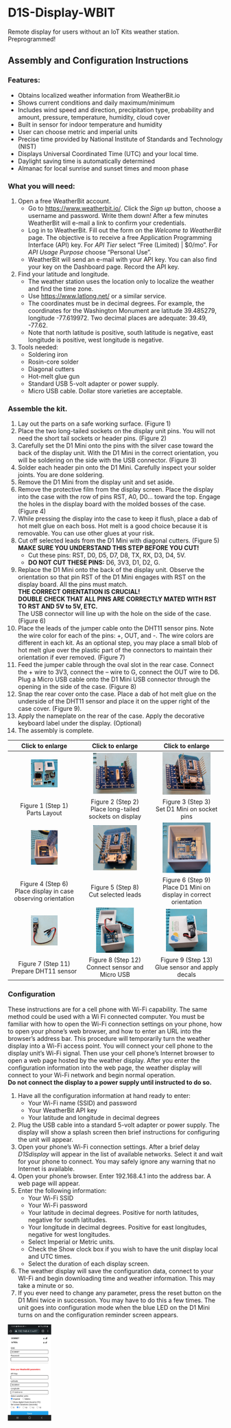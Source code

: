 # D1S-Display-WBIT
Remote display for users without an IoT Kits weather station. Preprogrammed!

## Assembly and Configuration Instructions
### Features:
*	Obtains localized weather information from WeatherBit.io
*	Shows current conditions and daily maximum/minimum
*	Includes wind speed and direction, precipitation type, probability and amount, pressure, temperature, humidity, cloud cover
*	Built in sensor for indoor temperature and humidity
*	User can choose metric and imperial units
*	Precise time provided by National Institute of Standards and Technology (NIST)
*	Displays Universal Coordinated Time (UTC) and your local time.
*	Daylight saving time is automatically determined
*	Almanac for local sunrise and sunset times and moon phase
### What you will need:
1.	Open a free WeatherBit account.
    *	Go to https://www.weatherbit.io/. Click the *Sign up* button, choose a username and password. Write them down! After a few minutes WeatherBit will e-mail a link to confirm your credentials.
    * Log in to WeatherBit. Fill out the form on the *Welcome to WeatherBit* page. The objective is to receive a free Application Programming Interface (API) key. For *API Tier* select “Free (Limited) | $0/mo”. For *API Usage Purpose* choose “Personal Use”. 
    *	WeatherBit will send an e-mail with your API key. You can also find your key on the Dashboard page. Record the API key. 
2.	Find your latitude and longitude. 
    * The weather station uses the location only to localize the weather and find the time zone.
    *	Use https://www.latlong.net/ or a similar service.
    *	The coordinates must be in decimal degrees. For example, the coordinates for the Washington Monument are latitude 39.485279, longitude -77.619972. Two decimal places are adequate: 39.49, -77.62.
    *	Note that north latitude is positive, south latitude is negative, east longitude is positive, west longitude is negative.
3.	Tools needed: 
    *	Soldering iron
    *	Rosin-core solder
    *	Diagonal cutters 
    *	Hot-melt glue gun
    *	Standard USB 5-volt adapter or power supply.
    *	Micro USB cable. Dollar store varieties are acceptable.
 
### Assemble the kit.
1.	Lay out the parts on a safe working surface. (Figure 1)
2.	Place the two long-tailed sockets on the display unit pins. You will not need the short tail sockets or header pins. (Figure 2) 
3.	Carefully set the D1 Mini onto the pins with the silver case toward the back of the display unit. With the D1 Mini in the correct orientation, you will be soldering on the side with the USB connector. (Figure 3)
4.	Solder each header pin onto the D1 Mini. Carefully inspect your solder joints. You are done soldering.
5.	Remove the D1 Mini from the display unit and set aside.
6.	Remove the protective film from the display screen. Place the display into the case with the row of pins RST, A0, D0… toward the top. Engage the holes in the display board with the molded bosses of the case. (Figure 4) 
7.	While pressing the display into the case to keep it flush, place a dab of hot melt glue on each boss. Hot melt is a good choice because it is removable. You can use other glues at your risk. 
8.	Cut off selected leads from the D1 Mini with diagonal cutters. (Figure 5)    
   __MAKE SURE YOU UNDERSTAND THIS STEP BEFORE YOU CUT!__  
    *	Cut these pins: RST, D0, D5, D7, D8, TX, RX, D3, D4, 5V.  
    *	**DO NOT CUT THESE PINS:** D6, 3V3, D1, D2, G.
9.	Replace the D1 Mini onto the back of the display unit. Observe the orientation so that pin RST of the D1 Mini engages with RST on the display board. All the pins must match.  
  __THE CORRECT ORIENTATION IS CRUCIAL!__  
  __DOUBLE CHECK THAT ALL PINS ARE CORRECTLY MATED WITH RST TO RST AND 5V to 5V, ETC.__  
The USB connector will line up with the hole on the side of the case. (Figure 6) 
11. Place the leads of the jumper cable onto the DHT11 sensor pins. Note the wire color for each of the pins: +, OUT, and -. The wire colors are different in each kit. As an optional step, you may place a small blob of hot melt glue over the plastic part of the connectors to maintain their orientation if ever removed. (Figure 7)
12. Feed the jumper cable through the oval slot in the rear case. Connect the + wire to 3V3, connect the – wire to G, connect the OUT wire to D6.  Plug a Micro USB cable onto the D1 Mini USB connector through the opening in the side of the case. (Figure 8)
13. Snap the rear cover onto the case. Place a dab of hot melt glue on the underside of the DHT11 sensor and place it on the upper right of the case cover. (Figure 9).
14. Apply the nameplate on the rear of the case. Apply the decorative keyboard label under the display. (Optional)
15. The assembly is complete.

| Click to enlarge  | Click to enlarge | Click to enlarge |
|:----:|:----:|:----:|
|<img src="/images/Figure 1 - Parts.jpg" width="40%"/> | <img src="/images/Figure 2 - headers.jpg" width="70%"/> | <img src="/images/Figure 3 - D1 placed.png" width="70%"/>|      
|Figure 1 (Step 1) <br />Parts Layout| Figure 2 (Step 2) <br />Place long-tailed sockets on display | Figure 3 (Step 3) <br/>Set D1 Mini on socket pins |
|<img src="/images/Figure 4 - glue.png" width="40%"/> | <img src="/images/Figure 5 - cut leads.png" width="70%"/> | <img src="/images/Figure 6 - replace D1 Mini.png" width="70%"/> |
|Figure 4 (Step 6)<br/>Place display in case observing orientation | Figure 5 (Step 8)<br/>Cut selected leads | Figure 6 (Step 9)<br/>Place D1 Mini on display in correct orientation|
|<img src="/images/Figure 7 - DHT11.png" width="40%"/> | <img src="/images/Figure 8 - Final connections.png" width="60%"/> |  <img src="/images/Figure 9 - Case.png" width="60%"/>|
|Figure 7 (Step 11)<br/>Prepare DHT11 sensor | Figure 8 (Step 12)<br/>Connect sensor and Micro USB | Figure 9 (Step 13)<br/>Glue sensor and apply decals|

### Configuration
These instructions are for a cell phone with Wi-Fi capability. The same method could be used with a Wi Fi connected computer. 
You must be familiar with how to open the Wi-Fi connection settings on your phone, how to open your phone’s web browser, and how to enter an URL into the browser’s address bar.
This procedure will temporarily turn the weather display into a Wi-Fi access point. You will connect your cell phone to the display unit’s Wi-Fi signal. Then use your cell phone’s Internet browser to open a web page hosted by the weather display. After you enter the configuration information into the web page, the weather display will connect to your Wi-Fi network and begin normal operation.  
**Do not connect the display to a power supply until instructed to do so.**
1.	Have all the configuration information at hand ready to enter:  
    *	Your Wi-Fi name (SSID) and password
    *	Your WeatherBit API key
    *	Your latitude and longitude in decimal degrees
2.	Plug the USB cable into a standard 5-volt adapter or power supply. The display will show a splash screen then brief instructions for configuring the unit will appear.
3.	Open your phone’s Wi-Fi connection settings. After a brief delay *D1Sdisplay* will appear in the list of available networks. Select it and wait for your phone to connect. You may safely ignore any warning that no Internet is available.
4.	Open your phone’s browser. Enter 192.168.4.1 into the address bar. A web page will appear.
5.	Enter the following information:  
    * Your Wi-Fi SSID
    *	Your Wi-Fi password
    * Your latitude in decimal degrees. Positive for north latitudes, negative for south latitudes.
    *	Your longitude in decimal degrees. Positive for east longitudes, negative for west longitudes.
    *	Select Imperial or Metric units.
    *	Check the Show clock box if you wish to have the unit display local and UTC times.
    *	Select the duration of each display screen.
6.	The weather display will save the configuration data, connect to your WI-Fi and begin downloading time and weather information.  This may take a minute or so.
7.	If you ever need to change any parameter, press the reset button on the D1 Mini twice in succession. You may have to do this a few times. The unit goes into configuration mode when the blue LED on the D1 Mini turns on and the configuration reminder screen appears.
<img src="/images/Portal.jpg" width="20%"/>
